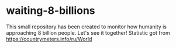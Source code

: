# waiting-8-billions
This small repository has been created to monitor how humanity is approaching 8 billion people. Let's see it together! Statistic got from https://countrymeters.info/ru/World
